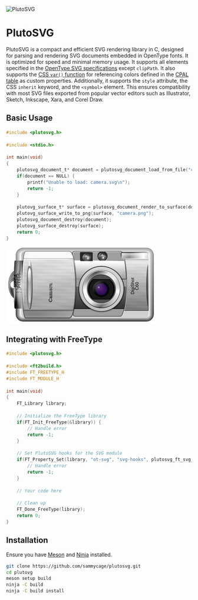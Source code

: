 ![PlutoSVG](https://github.com/user-attachments/assets/a5de9b70-39a8-4a15-a012-22ab3cb93054)

# PlutoSVG

PlutoSVG is a compact and efficient SVG rendering library in C, designed for parsing and rendering SVG documents embedded in OpenType fonts. It is optimized for speed and minimal memory usage. It supports all elements specified in the [OpenType SVG specifications](https://learn.microsoft.com/en-us/typography/opentype/spec/svg) except `clipPath`. It also supports the [CSS `var()` function](https://www.w3.org/TR/css-variables/#using-variables) for referencing colors defined in the [CPAL table](https://learn.microsoft.com/en-us/typography/opentype/spec/cpal) as custom properties. Additionally, it supports the `style` attribute, the CSS `inherit` keyword, and the `<symbol>` element. This ensures compatibility with most SVG files exported from popular vector editors such as Illustrator, Sketch, Inkscape, Xara, and Corel Draw.

## Basic Usage

```c
#include <plutosvg.h>

#include <stdio.h>

int main(void)
{
    plutosvg_document_t* document = plutosvg_document_load_from_file("camera.svg", -1, -1);
    if(document == NULL) {
        printf("Unable to load: camera.svg\n");
        return -1;
    }

    plutovg_surface_t* surface = plutosvg_document_render_to_surface(document, NULL, -1, -1, NULL, NULL, NULL);
    plutovg_surface_write_to_png(surface, "camera.png");
    plutosvg_document_destroy(document);
    plutovg_surface_destroy(surface);
    return 0;
}
```

![camera.png](camera.png)

## Integrating with FreeType

```c
#include <plutosvg.h>

#include <ft2build.h>
#include FT_FREETYPE_H
#include FT_MODULE_H

int main(void)
{
    FT_Library library;

    // Initialize the FreeType library
    if(FT_Init_FreeType(&library)) {
        // Handle error
        return -1;
    }

    // Set PlutoSVG hooks for the SVG module
    if(FT_Property_Set(library, "ot-svg", "svg-hooks", plutosvg_ft_svg_hooks())) {
        // Handle error
        return -1;
    }

    // Your code here

    // Clean up
    FT_Done_FreeType(library);
    return 0;
}
```

## Installation

Ensure you have [Meson](http://mesonbuild.com) and [Ninja](http://ninja-build.org) installed.

```bash
git clone https://github.com/sammycage/plutosvg.git
cd plutovg
meson setup build
ninja -C build
ninja -C build install
```
